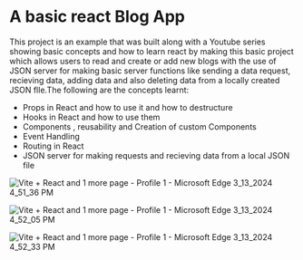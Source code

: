 # A basic react Blog App

This project is an example that was built along with a Youtube series showing basic concepts 
and how to learn react by making this basic project which allows users to read and create or add new blogs 
with the use of JSON server for making basic server functions like sending a data request, recieving data, adding data and 
also deleting data from a locally created JSON flle.The following are the concepts learnt:

* Props in React and how to use it and how to destructure
* Hooks in React and how to use them
* Components , reusability and Creation of custom Components
* Event Handling
* Routing in React
* JSON server for making requests and recieving data from a local JSON file


![Vite + React and 1 more page - Profile 1 - Microsoft​ Edge 3_13_2024 4_51_36 PM](https://github.com/gideonadjei94/React-BlogApp/assets/124469965/fb55c00b-a9cf-4582-86a3-85827cbf1ca4)



![Vite + React and 1 more page - Profile 1 - Microsoft​ Edge 3_13_2024 4_52_05 PM](https://github.com/gideonadjei94/React-BlogApp/assets/124469965/1ce1072c-2f3a-4879-a8e5-6011d7419bbd)



![Vite + React and 1 more page - Profile 1 - Microsoft​ Edge 3_13_2024 4_52_33 PM](https://github.com/gideonadjei94/React-BlogApp/assets/124469965/9ade79c4-3afa-41f5-9daa-aa1fdcde185f)



